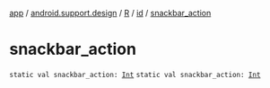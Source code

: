 [app](../../../index.md) / [android.support.design](../../index.md) / [R](../index.md) / [id](index.md) / [snackbar_action](./snackbar_action.md)

# snackbar_action

`static val snackbar_action: `[`Int`](https://kotlinlang.org/api/latest/jvm/stdlib/kotlin/-int/index.html)
`static val snackbar_action: `[`Int`](https://kotlinlang.org/api/latest/jvm/stdlib/kotlin/-int/index.html)